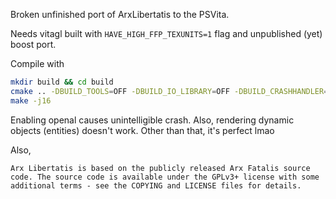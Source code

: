 Broken unfinished port of ArxLibertatis to the PSVita.

Needs vitagl built with `HAVE_HIGH_FFP_TEXUNITS=1` flag and unpublished (yet) boost port.

Compile with
```bash
mkdir build && cd build
cmake .. -DBUILD_TOOLS=OFF -DBUILD_IO_LIBRARY=OFF -DBUILD_CRASHHANDLER=OFF -DBUILD_CRASHREPORTER=OFF -DUNITY_BUILD=OFF -DCMAKE_BUILD_TYPE=Debug -DDEBUG=ON -DUSE_STATIC_LIBS=ON -DUSE_X11=OFF -DICON_TYPE=none -DUSE_OPENAL=OFF -DCMAKE_TOOLCHAIN_FILE=$VITASDK/share/vita.toolchain.cmake -DSDL2_INCLUDE_DIR=$VITASDK/arm-vita-eabi/include/sdl2/
make -j16
```

Enabling openal causes unintelligible crash. Also, rendering dynamic objects (entities) doesn't work. Other than that, it's perfect lmao

Also,
```
Arx Libertatis is based on the publicly released Arx Fatalis source code. The source code is available under the GPLv3+ license with some additional terms - see the COPYING and LICENSE files for details.
```
